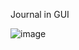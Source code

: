 Journal in GUI

![image](https://github.com/user-attachments/assets/d46e7da1-90d0-4351-885c-d1aa6984103d)




